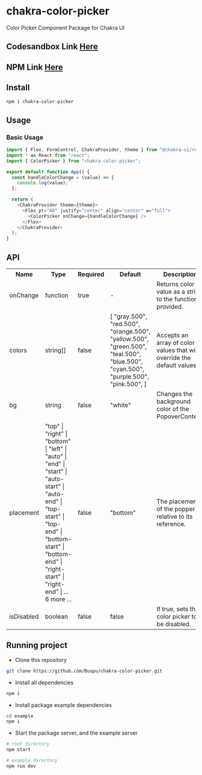 # chakra-color-picker

Color Picker Component Package for Chakra UI

## Codesandbox Link [Here](https://githubbox.com/Buupu/chakra-color-picker/tree/main/demo)

## NPM Link [Here](https://www.npmjs.com/package/chakra-color-picker)

## Install

```bash
npm i chakra-color-picker
```

## Usage

### Basic Usage

```js
import { Flex, FormControl, ChakraProvider, theme } from "@chakra-ui/react";
import * as React from "react";
import { ColorPicker } from "chakra-color-picker";

export default function App() {
  const handleColorChange = (value) => {
    console.log(value);
  };

  return (
    <ChakraProvider theme={theme}>
      <Flex pt="48" justify="center" align="center" w="full">
        <ColorPicker onChange={handleColorChange} />
      </Flex>
    </ChakraProvider>
  );
}
```

## API

<table>
  <tr>
    <th>Name<br/></th>
    <th>Type</th>
    <th>Required</th>
    <th>Default</th>
    <th>Description</th>
  </tr>
  <tr>
    <td>onChange</td>
    <td>function</td>
    <td>true</td>
    <td>-</td>
    <td>Returns color value as a string to the function provided.</td>
  </tr>
  <tr>
    <td>colors</td>
    <td>string[]</td>
    <td>false</td>
    <td>
        [
            "gray.500",
            "red.500",
            "orange.500",
            "yellow.500",
            "green.500",
            "teal.500",
            "blue.500",
            "cyan.500",
            "purple.500",
            "pink.500",
        ]
    </td>
    <td>Accepts an array of color values that will override the default values.</td>
  </tr>
  <tr>
    <td>bg</td>
    <td>string</td>
    <td>false</td>
    <td>
        "white"
    </td>
    <td>Changes the background color of the PopoverContent.</td>
  </tr>
  <tr>
    <td>placement</td>
    <td>"top" | "right" | "bottom" | "left" | "auto" | "end" | "start" | "auto-start" | "auto-end" | "top-start" | "top-end" | "bottom-start" | "bottom-end" | "right-start" | "right-end" | ... 6 more ...</td>
    <td>false</td>
    <td>
        "bottom"
    </td>
    <td>The placement of the popper relative to its reference.</td>
  </tr>
  <tr>
    <td>isDisabled</td>
    <td>boolean</td>
    <td>false</td>
    <td>false</td>
    <td>If true, sets the color picker to be disabled.</td>
  </tr>
</table>

## Running project

- Clone this repository

```sh
git clone https://github.com/Buupu/chakra-color-picker.git
```

- Install all dependencies

```sh
npm i
```

- Install package example dependencies

```sh
cd example
npm i
```

- Start the package server, and the example server

```sh
# root directory
npm start

# example directory
npm run dev
```
